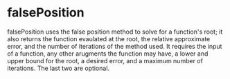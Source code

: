 # falsePosition
falsePosition uses the false position method to solve for a function's root; it also returns the function evaulated at the root, the relative approximate error, and the number of iterations of the method used.
It requires the input of a function, any other arugments the function may have, a lower and upper bound for the root, a desired error, and a maximum number of iterations. The last two are optional.
